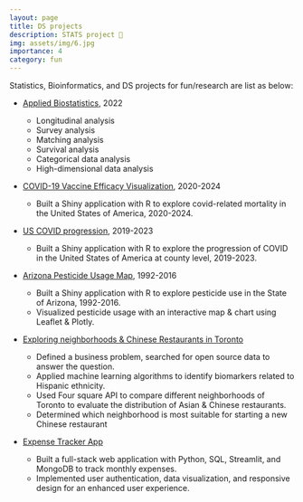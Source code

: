 ```yaml
---
layout: page
title: DS projects
description: STATS project 🎉
img: assets/img/6.jpg
importance: 4
category: fun
---
```


Statistics, Bioinformatics, and DS projects for fun/research are list as below: 

- [Applied Biostatistics](https://github.com/TuoooLiu666/Applied-Biostatistics-Projects), 2022
  - Longitudinal analysis
  - Survey analysis
  - Matching analysis
  - Survival analysis
  - Categorical data analysis
  - High-dimensional data analysis

- [COVID-19 Vaccine Efficacy Visualization](https://tuoliu.shinyapps.io/COVID-Vaccine-Efficacy-US/), 2020-2024
  - Built a Shiny application with R to explore covid-related mortality in the United States of America, 2020-2024.
- [US COVID progression](https://tuoliu.shinyapps.io/covid-progression-in-the-us/), 2019-2023
  - Built a Shiny application with R to explore the progression of COVID in the United States of America at county level, 2019-2023.
- [Arizona Pesticide Usage Map](https://tuoliu.shinyapps.io/Arizona-Pesticide-Usage-Map/), 1992-2016
  - Built a Shiny application with R to explore pesticide use in the State of Arizona, 1992-2016.
  - Visualized pesticide usage with an interactive map & chart using Leaflet & Plotly.
- [Exploring neighborhoods & Chinese Restaurants in Toronto](https://www.linkedin.com/pulse/exploring-neighborhoods-chinese-restaurants-toronto-tuo-liu/?trackingId=Zfbd%2FUNeKx6kqaAigHRokA%3D%3D)
  - Defined a business problem, searched for open source data to answer the question.
  - Applied machine learning algorithms to identify biomarkers related to Hispanic ethnicity.
  - Used Four square API to compare different neighborhoods of Toronto to evaluate the distribution of Asian & Chinese restaurants.
  - Determined which neighborhood is most suitable for starting a new Chinese restaurant

- [Expense Tracker App](https://github.com/TuoooLiu666/expense-tracker)
  - Built a full-stack web application with Python, SQL, Streamlit, and MongoDB to track monthly expenses.
  - Implemented user authentication, data visualization, and responsive design for an enhanced user experience.
